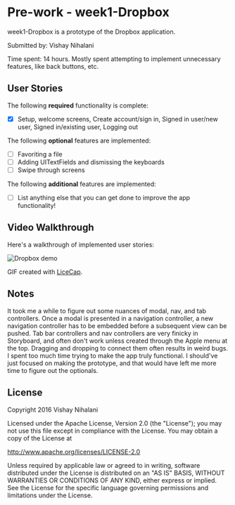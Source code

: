 # Pre-work - week1-Dropbox

week1-Dropbox is a prototype of the Dropbox application.

Submitted by: Vishay Nihalani

Time spent: 14 hours. Mostly spent attempting to implement unnecessary features, like back buttons, etc.

## User Stories

The following **required** functionality is complete:
* [x] Setup, welcome screens, Create account/sign in, Signed in user/new user, Signed in/existing user, Logging out

The following **optional** features are implemented:
* [ ] Favoriting a file
* [ ] Adding UITextFields and dismissing the keyboards
* [ ] Swipe through screens

The following **additional** features are implemented:

- [ ] List anything else that you can get done to improve the app functionality!

## Video Walkthrough

Here's a walkthrough of implemented user stories:

![Dropbox demo](demo-with-animations.gif)

GIF created with [LiceCap](http://www.cockos.com/licecap/).

## Notes

It took me a while to figure out some nuances of modal, nav, and tab controllers. Once a modal is presented in a navigation controller, a new navigation controller has to be embedded before a subsequent view can be pushed. Tab bar controllers and nav controllers are very finicky in Storyboard, and often don't work unless created through the Apple menu at the top. Dragging and dropping to connect them often results in weird bugs. I spent too much time trying to make the app truly functional. I should've just focused on making the prototype, and that would have left me more time to figure out the optionals.

## License

Copyright 2016 Vishay Nihalani

Licensed under the Apache License, Version 2.0 (the "License");
you may not use this file except in compliance with the License.
You may obtain a copy of the License at

http://www.apache.org/licenses/LICENSE-2.0

Unless required by applicable law or agreed to in writing, software
distributed under the License is distributed on an "AS IS" BASIS,
WITHOUT WARRANTIES OR CONDITIONS OF ANY KIND, either express or implied.
See the License for the specific language governing permissions and
limitations under the License.
